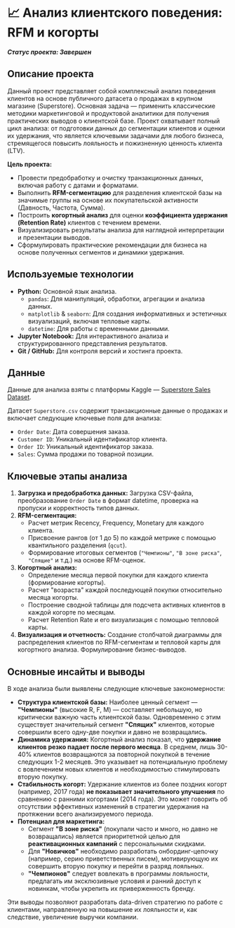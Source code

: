 # 📈 Анализ клиентского поведения: RFM и когорты

***Статус проекта: Завершен***

## Описание проекта

Данный проект представляет собой комплексный анализ поведения клиентов на основе публичного датасета о продажах в крупном магазине (Superstore). Основная задача — применить классические методики маркетинговой и продуктовой аналитики для получения практических выводов о клиентской базе. Проект охватывает полный цикл анализа: от подготовки данных до сегментации клиентов и оценки их удержания, что является ключевыми задачами для любого бизнеса, стремящегося повысить лояльность и пожизненную ценность клиента (LTV).

**Цель проекта:**
*   Провести предобработку и очистку транзакционных данных, включая работу с датами и форматами.
*   Выполнить **RFM-сегментацию** для разделения клиентской базы на значимые группы на основе их покупательской активности (Давность, Частота, Сумма).
*   Построить **когортный анализ** для оценки **коэффициента удержания (Retention Rate)** клиентов с течением времени.
*   Визуализировать результаты анализа для наглядной интерпретации и презентации выводов.
*   Сформулировать практические рекомендации для бизнеса на основе полученных сегментов и динамики удержания.

## Используемые технологии

*   **Python:** Основной язык анализа.
    *   `pandas`: Для манипуляций, обработки, агрегации и анализа данных.
    *   `matplotlib` & `seaborn`: Для создания информативных и эстетичных визуализаций, включая тепловые карты.
    *   `datetime`: Для работы с временными данными.
*   **Jupyter Notebook:** Для интерактивного анализа и структурированного представления результатов.
*   **Git / GitHub:** Для контроля версий и хостинга проекта.

## Данные

Данные для анализа взяты с платформы Kaggle — [Superstore Sales Dataset](https://www.kaggle.com/datasets/juhi1994/superstore).

Датасет `Superstore.csv` содержит транзакционные данные о продажах и включает следующие ключевые поля для анализа:
*   `Order Date`: Дата совершения заказа.
*   `Customer ID`: Уникальный идентификатор клиента.
*   `Order ID`: Уникальный идентификатор заказа.
*   `Sales`: Сумма продажи по товарной позиции.

## Ключевые этапы анализа

1.  **Загрузка и предобработка данных:** Загрузка CSV-файла, преобразование `Order Date` в формат datetime, проверка на пропуски и корректность типов данных.
2.  **RFM-сегментация:**
    *   Расчет метрик Recency, Frequency, Monetary для каждого клиента.
    *   Присвоение рангов (от 1 до 5) по каждой метрике с помощью квантильного разделения (`qcut`).
    *   Формирование итоговых сегментов (`"Чемпионы"`, `"В зоне риска"`, `"Спящие"` и т.д.) на основе RFM-оценок.
3.  **Когортный анализ:**
    *   Определение месяца первой покупки для каждого клиента (формирование когорты).
    *   Расчет "возраста" каждой последующей покупки относительно месяца когорты.
    *   Построение сводной таблицы для подсчета активных клиентов в каждой когорте по месяцам.
    *   Расчет Retention Rate и его визуализация с помощью тепловой карты.
4.  **Визуализация и отчетность:** Создание столбчатой диаграммы для распределения клиентов по RFM-сегментам и тепловой карты для когортного анализа. Формулирование бизнес-выводов.

## Основные инсайты и выводы

В ходе анализа были выявлены следующие ключевые закономерности:

*   **Структура клиентской базы:** Наиболее ценный сегмент — **"Чемпионы"** (высокие R, F, M) — составляет небольшую, но критически важную часть клиентской базы. Одновременно с этим существует значительный сегмент **"Спящих"** клиентов, которые совершили всего одну-две покупки и давно не возвращались.
*   **Динамика удержания:** Когортный анализ показал, что **удержание клиентов резко падает после первого месяца**. В среднем, лишь 30-40% клиентов возвращаются за повторной покупкой в течение следующих 1-2 месяцев. Это указывает на потенциальную проблему с вовлечением новых клиентов и необходимостью стимулировать вторую покупку.
*   **Стабильность когорт:** Удержание клиентов из более поздних когорт (например, 2017 года) **не показывает значительного улучшения** по сравнению с ранними когортами (2014 года). Это может говорить об отсутствии эффективных изменений в стратегии удержания на протяжении всего анализируемого периода.
*   **Потенциал для маркетинга:**
    *   Сегмент **"В зоне риска"** (покупали часто и много, но давно не возвращались) является приоритетной целью для **реактивационных кампаний** с персональными скидками.
    *   Для **"Новичков"** необходимо разработать онбординг-цепочку (например, серию приветственных писем), мотивирующую их совершить вторую покупку и перейти в разряд лояльных.
    *   **"Чемпионов"** следует вовлекать в программы лояльности, предлагать им эксклюзивные условия и ранний доступ к новинкам, чтобы укрепить их приверженность бренду.

Эти выводы позволяют разработать data-driven стратегию по работе с клиентами, направленную на повышение их лояльности и, как следствие, увеличение выручки компании.
